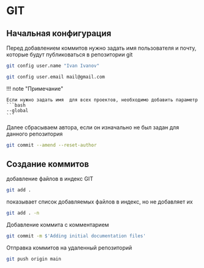 # GIT


## Начальная конфигурация

Перед добавлением коммитов нужно задать имя пользователя и почту, которые будут публиковаться в репозитории git

```bash
git config user.name "Ivan Ivanov"
```

```bash
git config user.email mail@gmail.com
```
!!! note "Примечание"

    Если нужно задать имя  для всех проектов, необходимо добавить параметр 
    ```bash
    --global
    ```

Далее сбрасываем автора, если он изначально не был задан для данного репозитория

```bash
git commit --amend --reset-author
```

## Создание коммитов

 добавление файлов в индекс GIT
```bash
git add .
```
 показывает список добавляемых файлов в индекс, но не добавляет их
```bash
git add . -n
```
Добавление коммита с комментарием
```bash
git commit -m $'Adding initial documentation files'
```

Отправка коммитов на удаленный репозиторий

```bash
git push origin main
```